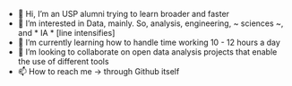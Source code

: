 - 👋 Hi, I’m an USP alumni trying to learn broader and faster 
- 👀 I’m interested in Data, mainly. So, analysis, engineering, ~ sciences ~, and * IA * [line intensifies]
- 🌱 I’m currently learning how to handle time working 10 - 12 hours a day
- 💞️ I’m looking to collaborate on open data analysis projects that enable the use of different tools
- 📫 How to reach me -> through Github itself

<!---
dfs-alumni/dfs-alumni is a ✨ special ✨ repository because its `README.md` (this file) appears on your GitHub profile.
You can click the Preview link to take a look at your changes.
--->
